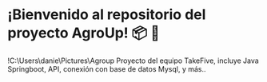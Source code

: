 # ¡Bienvenido al repositorio del proyecto AgroUp! :package: :tractor:


!C:\Users\danie\Pictures\Agroup
Proyecto del equipo TakeFive, incluye Java Springboot, API, conexión con base de datos Mysql, y más..
